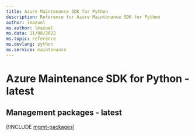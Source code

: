 ```yaml
---
title: Azure Maintenance SDK for Python
description: Reference for Azure Maintenance SDK for Python
author: lmazuel
ms.author: lmazuel
ms.data: 11/08/2022
ms.topic: reference
ms.devlang: python
ms.service: maintenance
---
```

# Azure Maintenance SDK for Python - latest

## Management packages - latest
[!INCLUDE [mgmt-packages](maintenance-mgmt-index.md)]

